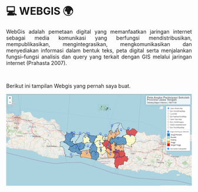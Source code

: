 <br>

# :computer: WEBGIS :earth_africa:

<p align = "justify"> 
  WebGis adalah pemetaan digital yang memanfaatkan jaringan internet sebagai media komunikasi yang berfungsi mendistribusikan, mempublikasikan, mengintegrasikan, mengkomunikasikan dan menyediakan informasi dalam bentuk teks, peta digital serta menjalankan fungsi–fungsi analisis dan query yang terkait dengan GIS melalui jaringan internet (Prahasta 2007).
</p>
<br>

<p align = "justify"> 
  Berikut ini tampilan Webgis yang pernah saya buat.
</p>

<p align="center">
  <img src="ss webgis uas sig.PNG"></a>
</p>
